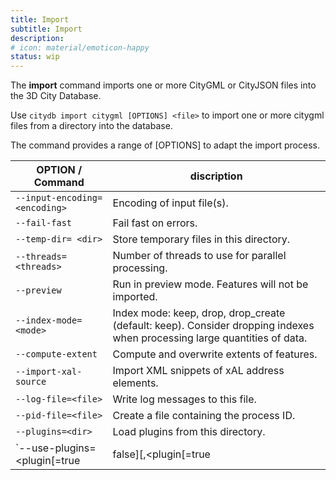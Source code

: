 ```yaml
---
title: Import
subtitle: Import
description:
# icon: material/emoticon-happy
status: wip
---
```


The **import** command imports one or more CityGML or CityJSON files into the 3D City Database.

Use `citydb import citygml [OPTIONS] <file>` to import one or more citygml files from a directory into the database.

The command provides a range of [OPTIONS] to adapt the import process.

OPTION / Command | discription
------------ | -------------
`--input-encoding= <encoding>` |  Encoding of input file(s).
`--fail-fast` | Fail fast on errors.
`--temp-dir= <dir>` | Store temporary files in this directory.
`--threads=<threads>`| Number of threads to use for parallel processing.
`--preview`| Run in preview mode. Features will not be imported.
`--index-mode=<mode>` | Index mode: keep, drop, drop_create (default: keep). Consider dropping indexes when processing large quantities of data.
`--compute-extent` | Compute and overwrite extents of features.
`--import-xal-source` | Import XML snippets of xAL address elements.
`--log-file=<file>`| Write log messages to this file.
`--pid-file=<file>` | Create a file containing the process ID.
`--plugins=<dir>` | Load plugins from this directory.
`--use-plugins=<plugin[=true|false][,<plugin[=true|false]...]` | Enable or disable plugins with a matching fully qualified class name (default: true).
